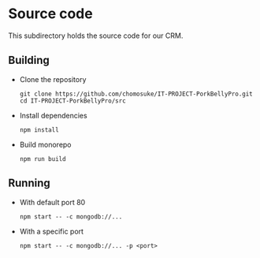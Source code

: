 # Source code
This subdirectory holds the source code for our CRM.

## Building
- Clone the repository
  ```
  git clone https://github.com/chomosuke/IT-PROJECT-PorkBellyPro.git
  cd IT-PROJECT-PorkBellyPro/src
  ```
- Install dependencies
  ```
  npm install
  ```
- Build monorepo
  ```
  npm run build
  ```

## Running
- With default port 80
  ```
  npm start -- -c mongodb://...
  ```
- With a specific port
  ```
  npm start -- -c mongodb://... -p <port>
  ```
